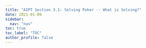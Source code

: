 ```yaml
---
title: "AIPT Section 3.1: Solving Poker -- What is Solving?"
date: 2021-01-09
sidebar:
  nav: "nav"
toc: true
toc_label: "TOC"
author_profile: false
---
```

